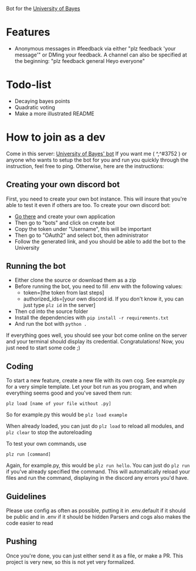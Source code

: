Bot for the [University of Bayes](https://discord.gg/x7ak6gu)

Features
===
- Anonymous messages in #feedback via either "plz feedback 'your message'" or DMing your feedback. A channel can also be specified at the beginning: "plz feedback general Heyo everyone"

Todo-list
===
- Decaying bayes points
- Quadratic voting
- Make a more illustrated README

How to join as a dev
===
Come in this server: [University of Bayes' bot](https://discord.gg/f9NsZQu)
If you want me ( ^,^#3752 ) or anyone who wants to setup the bot for you and run you quickly through the instruction, feel free to ping. Otherwise, here are the instructions:

Creating your own discord bot
---
First, you need to create your own bot instance. This will insure that you're able to test it even if others are too. To create your own discord bot:

- [Go there](https://discord.com/developers/applications) and create your own application
- Then go to "bots" and click on create bot
- Copy the token under "Username", this will be important
- Then go to "OAuth2" and select bot, then administrator
- Follow the generated link, and you should be able to add the bot to the University 

Running the bot
---
- Either clone the source or download them as a zip
- Before running the bot, you need to fill .env with the following values:
    * token=[the token from last steps]
    * authorized\_ids=[your own discord id. If you don't know it, you can just type ``plz id`` in the server]
- Then cd into the source folder
- Install the dependencies with ``pip install -r requirements.txt``
- And run the bot with ``python .``

If everything goes well, you should see your bot come online on the server and your terminal should display its credential.
Congratulations! Now, you just need to start some code ;)

Coding
---
To start a new feature, create a new file with its own cog. See example.py for a very simple template.
Let your bot run as you program, and when everything seems good and you've saved them run:
```
plz load [name of your file without .py]
```
So for example.py this would be ``plz load example``

When already loaded, you can just do ``plz load`` to reload all modules, and ``plz clear`` to stop the autoreloading

To test your own commands, use
```
plz run [command]
```
Again, for example.py, this would be ``plz run hello``. You can just do ``plz run`` if you've already specified the command.
This will automatically reload your files and run the command, displaying in the discord any errors you'd have.

Guidelines
---
Please use config as often as possible, putting it in .env.default if it should be public and in .env if it should be hidden
Parsers and cogs also makes the code easier to read

Pushing
---
Once you're done, you can just either send it as a file, or make a PR.
This project is very new, so this is not yet very formalized.
